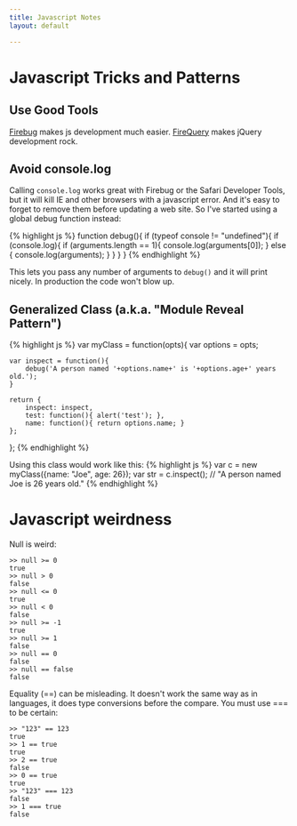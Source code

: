 ```yaml
---
title: Javascript Notes
layout: default

---
```


# Javascript Tricks and Patterns

## Use Good Tools

[Firebug](http://getfirebug.com/) makes js development much easier. [FireQuery](http://firequery.binaryage.com/) makes jQuery development rock.

## Avoid console.log

Calling `console.log` works great with Firebug or the Safari Developer Tools, but it will kill IE and other browsers with a javascript error. And it's easy to forget to remove them before updating a web site. So I've started using a global debug function instead:

{% highlight js %}
function debug(){
	if (typeof console != "undefined"){
		if (console.log){
			if (arguments.length == 1){
				console.log(arguments[0]);
			} else {
				console.log(arguments);
			}
		}
	}
}
{% endhighlight %}

This lets you pass any number of arguments to `debug()` and it will print nicely. In production the code won't blow up.

## Generalized Class (a.k.a. "Module Reveal Pattern")

{% highlight js %}
var myClass = function(opts){
	var options = opts;

	var inspect = function(){
		debug('A person named '+options.name+' is '+options.age+' years old.');
	}

	return {
		inspect: inspect,
		test: function(){ alert('test'); },
		name: function(){ return options.name; }
	};
};
{% endhighlight %}

Using this class would work like this:
{% highlight js %}
var c = new myClass({name: "Joe", age: 26});
var str = c.inspect();   // "A person named Joe is 26 years old."
{% endhighlight %}

# Javascript weirdness

Null is weird:

	>> null >= 0
	true
	>> null > 0
	false
	>> null <= 0
	true
	>> null < 0
	false
	>> null >= -1
	true
	>> null >= 1
	false
	>> null == 0
	false
	>> null == false
	false
	
Equality (==) can be misleading. It doesn't work the same way as in languages, it does type conversions before the compare. You must use === to be certain:

	>> "123" == 123  
	true
	>> 1 == true
	true
	>> 2 == true
	false
	>> 0 == true
	true
	>> "123" === 123
	false
	>> 1 === true
	false

